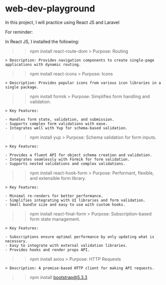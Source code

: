 # web-dev-playground

In this project, I will practice using React JS and Laravel

For reminder:

In React JS, I installed the following:
>> npm install react-route-dom
    > Purpose: Routing

    > Description: Provides navigation components to create single-page applications with dynamic routing.

>> npm install react-icons
    > Purpose: Icons

    > Description: Provides popular icons from various icon libraries in a single package.

>> npm install formik
    > Purpose: Simplifies form handling and validation.

    > Key Features:

    - Handles form state, validation, and submission.
    - Supports complex form validations with ease.
    - Integrates well with Yup for schema-based validation.

>> npm install yup
    > Purpose: Schema validation for form inputs.

    > Key Features:

    - Provides a fluent API for object schema creation and validation.
    - Integrates seamlessly with Formik for form validation.
    - Supports nested validations and complex validations.

>> npm install react-hook-form
    > Purpose: Performant, flexible, and extensible form library.

    > Key Features:

    - Minimal re-renders for better performance.
    - Simplifies integrating with UI libraries and form validation.
    - Small bundle size and easy to use with custom hooks.

>> npm install react-final-form
    > Purpose: Subscription-based form state management.

    > Key Features:

    - Subscriptions ensure optimal performance by only updating what is necessary.
    - Easy to integrate with external validation libraries.
    - Provides hooks and render props API.

>> npm install axios
    > Purpose: HTTP Requests

    > Description: A promise-based HTTP client for making API requests.

>> npm install bootstrap@5.3.3
